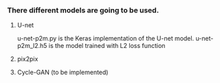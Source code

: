 ### There different models are going to be used.

1. U-net
   
    u-net-p2m.py is the Keras implementation of the U-net model.
    u-net-p2m_l2.h5 is the model trained with L2 loss function
2. pix2pix
3. Cycle-GAN (to be implemented)